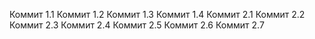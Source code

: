 Коммит 1.1
Коммит 1.2
Коммит 1.3
Коммит 1.4
Коммит 2.1
Коммит 2.2
Коммит 2.3
Коммит 2.4
Коммит 2.5
Коммит 2.6
Коммит 2.7